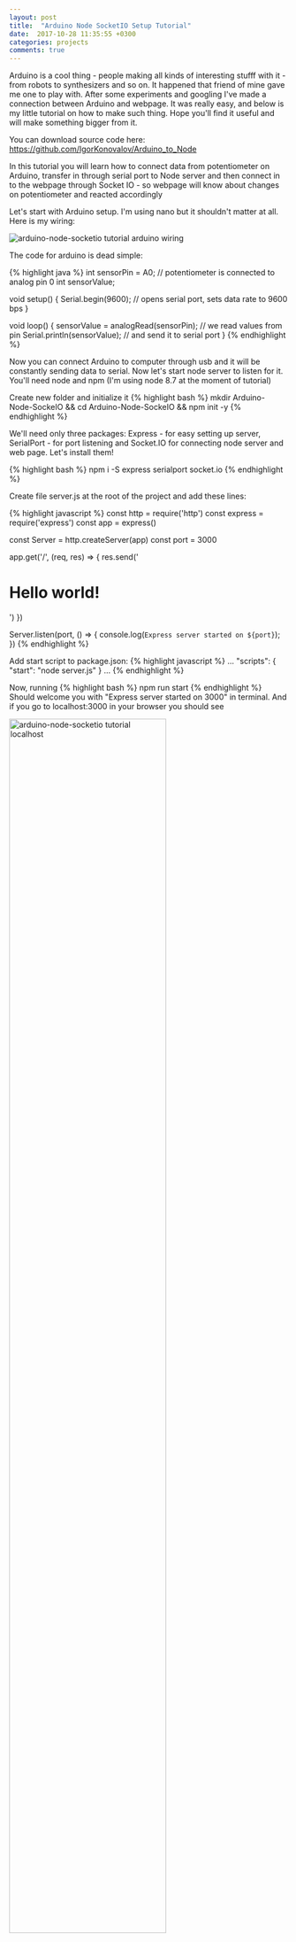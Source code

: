 ```yaml
---
layout: post
title:  "Arduino Node SocketIO Setup Tutorial"
date:  2017-10-28 11:35:55 +0300
categories: projects
comments: true
---
```


Arduino is a cool thing - people making all kinds of interesting stufff with it - from robots to synthesizers and so on. It happened that friend of mine gave me one to play with. After some experiments and googling I've made a connection between Arduino and webpage. It was really easy, and below is my little tutorial on how to make such thing. Hope you'll find it useful and will make something bigger from it. 

You can download source code here: https://github.com/IgorKonovalov/Arduino_to_Node

In this tutorial you will learn how to connect data from potentiometer on Arduino, transfer in through serial port to Node server and then connect in to the webpage through Socket IO - so webpage will know about changes on potentiometer and reacted accordingly

Let's start with Arduino setup. I'm using nano but it shouldn't matter at all. Here is my wiring: 

<img src="{{ site.url }}\assets\IMG\Arduino_node\arduino-socketio.png" alt="arduino-node-socketio tutorial arduino wiring">

The code for arduino is dead simple: 

{% highlight java %}
int sensorPin = A0; // potentiometer is connected to analog pin 0
int sensorValue;

void setup()
{ 
  Serial.begin(9600); // opens serial port, sets data rate to 9600 bps
}

void loop()
{
  sensorValue = analogRead(sensorPin); // we read values from pin
  Serial.println(sensorValue); // and send it to serial port
}
{% endhighlight %}

Now you can connect Arduino to computer through usb and it will be constantly sending data to serial. Now let's start node server to listen for it. You'll need node and npm (I'm using node 8.7 at the moment of tutorial)

Create new folder and initialize it
{% highlight bash %}
mkdir Arduino-Node-SockeIO && cd Arduino-Node-SockeIO && npm init -y
{% endhighlight %}

We'll need only three packages: Express - for easy setting up server, SerialPort - for port listening and Socket.IO for connecting node server and web page. Let's install them!

{% highlight bash %}
npm i -S express serialport socket.io
{% endhighlight %}

Create file server.js at the root of the project and add these lines: 

{% highlight javascript %}
const http = require('http')
const express = require('express')
const app = express()

const Server = http.createServer(app)
const port = 3000

app.get('/', (req, res) => {
  res.send('<h1>Hello world!</h1>')
})

Server.listen(port, () => {
  console.log(`Express server started on ${port}`);
})
{% endhighlight %}

Add start script to package.json: 
{% highlight javascript %}
...
"scripts": {
  "start": "node server.js"
}
...
{% endhighlight %}

Now, running 
{% highlight bash %}
npm run start
{% endhighlight %}
Should welcome you with "Express server started on 3000" in terminal. And if you go to localhost:3000 in your browser you should see 

<img src="{{ site.url }}\assets\IMG\Arduino_node\localhost.png" width="75%" alt="arduino-node-socketio tutorial localhost">

Congratulations! Let's add socket.io integration.
Create folder _public_ in the root directory and add there file index.html with following code:

{% highlight html %}
<!DOCTYPE html>
<html lang="en">
<head>
    <meta charset="UTF-8">
    <meta name="viewport" content="width=device-width, initial-scale=1.0">
    <meta http-equiv="X-UA-Compatible" content="ie=edge">
    <title>Arduino-Node-SocketIO</title>
</head>
<body>
    <style>
        body {
            transition: all .1s;
            /* transition for smoothness */
        }
    </style>
    <script src="/socket.io/socket.io.js"></script>
    <script src="index.js"></script>
</body>
</html>
{% endhighlight %}

Add index.js to the same folder with

{% highlight javascript %}
const socket = io.connect('http://localhost:3000')

socket.on('connected', () => {
  console.log('Socket Connected')
})
socket.on('disconnect', () => {
  console.log('Socket Disconnected')
})
socket.on('click', () => console.log('server registered click event'))

document.addEventListener('click', e =>
  socket.emit('click', { x: e.clientX, y: e.clientY }) 
  // we listening for client click events
  // and sending this data to server
)
{% endhighlight %}

Add following code to server.js (root directory) 

{% highlight javascript %}
// remove lines: 
app.get('/', (req, res) => {
  res.send('<h1>Hello world!</h1>')
})

// and add lines:
const io = require('socket.io').listen(Server) // we creating socket object

app.use(express.static(__dirname + '/public')) 
// we serving files from "public" directory

io.on('connection', socket => {
  console.log('a user connected')
  socket.emit('connected')
  socket.on('click', ({ id, x, y }) => {
    console.log(`socket with id ${id} just clicked on { ${x}, ${y} }`)
    // print to console event from web page
    socket.emit('click') // and let page knows it
  })
})

{% endhighlight %}

Check it first - now if you restart server and navigate to localhost:3000 you should see in terminal "a user connected" and in browser console "Socket Connected". Click on any place on the page - you shold see coordinates of click printed in terminal and "server registered click event" in browser console.

Sockets are a bit confusing at the first moment, but it's a really simple concept - we listen and emit events from both server and browser side. In code above, we start server with "io" listener - after user connect we emit "connected" event, for which already listens socket client, and so on. Socket's itself is a very broad topic, and I would like to concentrate on arduino part now. Please leave a comment below if you would like to get more in depth socket tutorial

So let's connect it all together! 

We already setup arduino part and plugged it by usb to computer. Now we need to listen to serial port. 
We'll use library SerialPort

server.js: 

{% highlight javascript %}
// delete these lines:
io.on('connection', socket => {
  console.log('a user connected')
  socket.emit('connected')
  socket.on('click', ({ id, x, y }) => {
    console.log(`socket with id ${id} just clicked on { ${x}, ${y} }`)
    socket.emit('click')
  })
})

// add these lines:
const serialport = require('serialport')
const sp_readline = serialport.parsers.Readline // we use readline parser

const sPort = new serialport('__your port here__', { 
  // you'll need to check for a port name first and use yours
  baudRate: 9600
})
const parser = new sp_readline()

sPort.on('open', () => {
  console.log('Serial Port Opened')
  let lastValue
  io.on('connection', socket => {
    socket.emit('connected')
    parser.on('data', data => {
      let lastValue 
      // we use additional variable to avoid constant 
      // sending data to connected socket
      if (lastValue !== data) {
        socket.emit('data', data)
      }
      lastValue = data
    })
  })
})
{% endhighlight %}

index.js

{% highlight javascript %}
// remove these lines 
socket.on('click', () => console.log('server recieved a click event'))

document.addEventListener('click', e =>
  socket.emit('click', { id: socket.id, x: e.clientX, y: e.clientY })
)

// add these lines
socket.on('data', data => {
    document.body.setAttribute('style', `background-color: hsl(${Math.round(data/3)}, 100%, 50%)`)
})
{% endhighlight %}

Now we creating a new serialPort listener which will listens for data from particular port. You'll need to check to which port connected your Arduino manually - there is many ways to do so, for example "serialport-list" command in terminal if you'll install serialport package globally. 

When we are connected to port and to socket, we emit "connected" event to let browser know that everything is ok and start to parse data from serial port. Once these data is not the same as before (to avoid passing it every 100ms) we sendind data event.
Once we recieved event on browser side we simply setting background attribute for 1024 / 3 possible variants. 

And now, if everything is works as intended - we can change potentiometer value on Arduino and these will change background of our page. Isn't it cool? There is a thousands possibilities to play with this thing, enjoy!

Thank you for reading! 
Check source code for a tutorial https://github.com/IgorKonovalov/Arduino_to_Node

Please leave a comment below - What ideas you came up with? Should I make more tutorials like these one? What kind of?